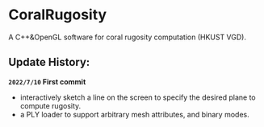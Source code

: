 # CoralRugosity
A C++&amp;OpenGL software for coral rugosity computation (HKUST VGD).

## Update History:

**``2022/7/10`` First commit**

  - interactively sketch a line on the screen to specify the desired plane to compute rugosity.
  - a PLY loader to support arbitrary mesh attributes, and binary modes.
